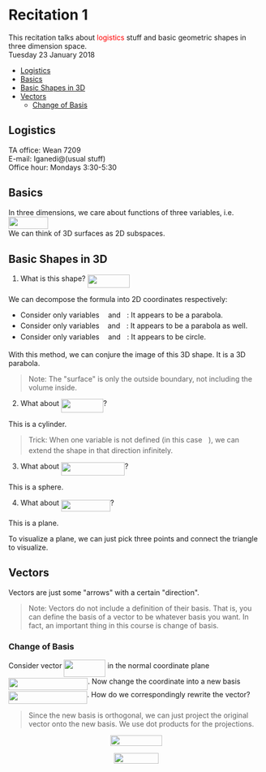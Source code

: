 <head>
<style>
.acc {color: red}
</style>
</head>

# Recitation 1

This recitation talks about <span class='acc'>logistics</span> stuff and basic geometric shapes in three dimension space. <br />
Tuesday 23 January 2018

<!-- START doctoc generated TOC please keep comment here to allow auto update -->
<!-- DON'T EDIT THIS SECTION, INSTEAD RE-RUN doctoc TO UPDATE -->


- [Logistics](#logistics)
- [Basics](#basics)
- [Basic Shapes in 3D](#basic-shapes-in-3d)
- [Vectors](#vectors)
  - [Change of Basis](#change-of-basis)

<!-- END doctoc generated TOC please keep comment here to allow auto update -->

## Logistics

TA office: Wean 7209 <br />
E-mail: Iganedi@(usual stuff) <br />
Office hour: Mondays 3:30-5:30 <br />

## Basics

In three dimensions, we care about functions of three variables, i.e. <img src="https://rawgit.com/SAMFYB/Calc-3D-Notebook/master/svgs/0ed04ca2a2f11ef9f60d5eaf9d444b14.svg?invert_in_darkmode" align=middle width=78.238215pt height=24.6576pt/> <br />
We can think of 3D surfaces as 2D subspaces.

## Basic Shapes in 3D

1. What is this shape? <img src="https://rawgit.com/SAMFYB/Calc-3D-Notebook/master/svgs/4a2bb1d1e991d6dd7158638a1e1c5a6c.svg?invert_in_darkmode" align=middle width=83.16957pt height=26.76201pt/>

We can decompose the formula into 2D coordinates respectively:

- Consider only variables <img src="https://rawgit.com/SAMFYB/Calc-3D-Notebook/master/svgs/332cc365a4987aacce0ead01b8bdcc0b.svg?invert_in_darkmode" align=middle width=9.3951pt height=14.15535pt/> and <img src="https://rawgit.com/SAMFYB/Calc-3D-Notebook/master/svgs/f93ce33e511096ed626b4719d50f17d2.svg?invert_in_darkmode" align=middle width=8.367645pt height=14.15535pt/>: It appears to be a parabola.
- Consider only variables <img src="https://rawgit.com/SAMFYB/Calc-3D-Notebook/master/svgs/deceeaf6940a8c7a5a02373728002b0f.svg?invert_in_darkmode" align=middle width=8.6493pt height=14.15535pt/> and <img src="https://rawgit.com/SAMFYB/Calc-3D-Notebook/master/svgs/f93ce33e511096ed626b4719d50f17d2.svg?invert_in_darkmode" align=middle width=8.367645pt height=14.15535pt/>: It appears to be a parabola as well.
- Consider only variables <img src="https://rawgit.com/SAMFYB/Calc-3D-Notebook/master/svgs/332cc365a4987aacce0ead01b8bdcc0b.svg?invert_in_darkmode" align=middle width=9.3951pt height=14.15535pt/> and <img src="https://rawgit.com/SAMFYB/Calc-3D-Notebook/master/svgs/deceeaf6940a8c7a5a02373728002b0f.svg?invert_in_darkmode" align=middle width=8.6493pt height=14.15535pt/>: It appears to be circle.

With this method, we can conjure the image of this 3D shape. It is a 3D parabola.

> Note: The "surface" is only the outside boundary, not including the volume inside.

2. What about <img src="https://rawgit.com/SAMFYB/Calc-3D-Notebook/master/svgs/00660670d67b722210c3fdf69bdc576d.svg?invert_in_darkmode" align=middle width=83.021235pt height=26.76201pt/>?

This is a cylinder.

> Trick: When one variable is not defined (in this case <img src="https://rawgit.com/SAMFYB/Calc-3D-Notebook/master/svgs/f93ce33e511096ed626b4719d50f17d2.svg?invert_in_darkmode" align=middle width=8.367645pt height=14.15535pt/>), we can extend the shape in that direction infinitely.

3. What about <img src="https://rawgit.com/SAMFYB/Calc-3D-Notebook/master/svgs/fd2648516f2a9828eff1aca4740dd572.svg?invert_in_darkmode" align=middle width=125.45841pt height=26.76201pt/>?

This is a sphere.

4. What about <img src="https://rawgit.com/SAMFYB/Calc-3D-Notebook/master/svgs/cef423376d52f38adb349bbc31311708.svg?invert_in_darkmode" align=middle width=97.06785pt height=22.83138pt/>?

This is a plane.

To visualize a plane, we can just pick three points and connect the triangle to visualize.

## Vectors

Vectors are just some "arrows" with a certain "direction".

> Note: Vectors do not include a definition of their basis. That is, you can define the basis of a vector to be whatever basis you want. In fact, an important thing in this course is change of basis.

### Change of Basis

Consider vector <img src="https://rawgit.com/SAMFYB/Calc-3D-Notebook/master/svgs/ecd1b091a63eca010935a2ce3dc18585.svg?invert_in_darkmode" align=middle width=81.968205pt height=33.99099pt/> in the normal coordinate plane <img src="https://rawgit.com/SAMFYB/Calc-3D-Notebook/master/svgs/7bfeeed924f59acfb7204bb2c8fbdf80.svg?invert_in_darkmode" align=middle width=156.403995pt height=24.6576pt/>. Now change the coordinate into a new basis <img src="https://rawgit.com/SAMFYB/Calc-3D-Notebook/master/svgs/3d5141c8a5ed8cd4b0b3f9f8b8f60236.svg?invert_in_darkmode" align=middle width=155.03037pt height=24.6576pt/>. How do we correspondingly rewrite the vector?

> Since the new basis is orthogonal, we can just project the original vector onto the new basis. We use dot products for the projections.

<p align="center"><img src="https://rawgit.com/SAMFYB/Calc-3D-Notebook/master/svgs/47a44fdb40c516a9837f5ca310e1f0c9.svg?invert_in_darkmode" align=middle width=101.708475pt height=21.104985pt/></p>
<p align="center"><img src="https://rawgit.com/SAMFYB/Calc-3D-Notebook/master/svgs/be30ec3f3df8ed29f84a448d898d9904.svg?invert_in_darkmode" align=middle width=88.922955pt height=21.104985pt/></p>

